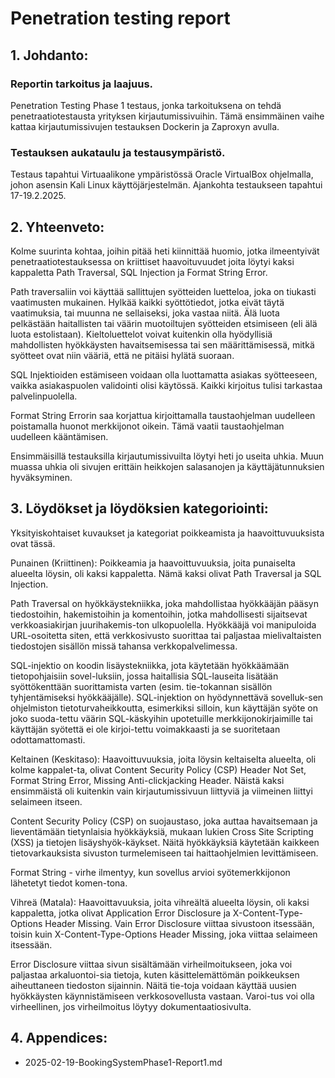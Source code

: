 # Penetration testing report

## 1. Johdanto:

### Reportin tarkoitus ja laajuus.

Penetration Testing Phase 1 testaus, jonka tarkoituksena on tehdä penetraatiotestausta yrityksen kirjautumissivuihin. Tämä ensimmäinen vaihe kattaa kirjautumissivujen testauksen Dockerin ja Zaproxyn avulla.

### Testauksen aukataulu ja testausympäristö.

Testaus tapahtui Virtuaalikone ympäristössä Oracle VirtualBox ohjelmalla, johon asensin Kali Linux käyttöjärjestelmän. Ajankohta testaukseen tapahtui 17-19.2.2025. 


## 2. Yhteenveto:

Kolme suurinta kohtaa, joihin pitää heti kiinnittää huomio, jotka ilmeentyivät penetraatiotestauksessa on kriittiset haavoituvuudet joita löytyi kaksi kappaletta Path Traversal, SQL Injection ja Format String Error.

Path traversaliin voi käyttää sallittujen syötteiden luetteloa, joka on tiukasti vaatimusten mukainen. Hylkää kaikki syöttötiedot, jotka eivät täytä vaatimuksia, tai muunna ne sellaiseksi, joka vastaa niitä. Älä luota pelkästään haitallisten tai väärin muotoiltujen syötteiden etsimiseen (eli älä luota estolistaan). Kieltoluettelot voivat kuitenkin olla hyödyllisiä mahdollisten hyökkäysten havaitsemisessa tai sen määrittämisessä, mitkä syötteet ovat niin vääriä, että ne pitäisi hylätä suoraan.

SQL Injektioiden estämiseen voidaan olla luottamatta asiakas syötteeseen, vaikka asiakaspuolen validointi olisi käytössä. Kaikki kirjoitus tulisi tarkastaa palvelinpuolella. 

Format String Errorin saa korjattua kirjoittamalla taustaohjelman uudelleen poistamalla huonot merkkijonot oikein. Tämä vaatii taustaohjelman uudelleen kääntämisen.

Ensimmäisillä testauksilla kirjautumissivuilta löytyi heti jo useita uhkia. Muun muassa uhkia oli sivujen erittäin heikkojen salasanojen ja käyttäjätunnuksien hyväksyminen. 

## 3. Löydökset ja löydöksien kategoriointi:

Yksityiskohtaiset kuvaukset ja kategoriat poikkeamista ja haavoittuvuuksista ovat tässä.

Punainen (Kriittinen): Poikkeamia ja haavoittuvuuksia, joita punaiselta alueelta löysin, oli kaksi kappaletta. Nämä kaksi olivat Path Traversal ja SQL Injection.

Path Traversal on hyökkäystekniikka, joka mahdollistaa hyökkääjän pääsyn tiedostoihin, hakemistoihin ja komentoihin, jotka mahdollisesti sijaitsevat verkkoasiakirjan juurihakemis-ton ulkopuolella. Hyökkääjä voi manipuloida URL-osoitetta siten, että verkkosivusto suorittaa tai paljastaa mielivaltaisten tiedostojen sisällön missä tahansa verkkopalvelimessa. 

SQL-injektio on koodin lisäystekniikka, jota käytetään hyökkäämään tietopohjaisiin sovel-luksiin, jossa haitallisia SQL-lauseita lisätään syöttökenttään suorittamista varten (esim. tie-tokannan sisällön tyhjentämiseksi hyökkääjälle). SQL-injektion on hyödynnettävä sovelluk-sen ohjelmiston tietoturvaheikkoutta, esimerkiksi silloin, kun käyttäjän syöte on joko suoda-tettu väärin SQL-käskyihin upotetuille merkkijonokirjaimille tai käyttäjän syötettä ei ole kirjoi-tettu voimakkaasti ja se suoritetaan odottamattomasti.

Keltainen (Keskitaso): Haavoittuvuuksia, joita löysin keltaiselta alueelta, oli kolme kappalet-ta, olivat Content Security Policy (CSP) Header Not Set, Format String Error, Missing Anti-clickjacking Header. Näistä kaksi ensimmäistä oli kuitenkin vain kirjautumissivuun liittyviä ja viimeinen liittyi selaimeen itseen. 

Content Security Policy (CSP) on suojaustaso, joka auttaa havaitsemaan ja lieventämään tietynlaisia hyökkäyksiä, mukaan lukien Cross Site Scripting (XSS) ja tietojen lisäyshyök-käykset. Näitä hyökkäyksiä käytetään kaikkeen tietovarkauksista sivuston turmelemiseen tai haittaohjelmien levittämiseen.

Format String - virhe ilmentyy, kun sovellus arvioi syötemerkkijonon lähetetyt tiedot komen-tona.

Vihreä (Matala): Haavoittavuuksia, joita vihreältä alueelta löysin, oli kaksi kappaletta, jotka olivat Application Error Disclosure ja X-Content-Type-Options Header Missing. Vain Error Disclosure viittaa sivustoon itsessään, toisin kuin X-Content-Type-Options Header Missing, joka viittaa selaimeen itsessään.

Error Disclosure viittaa sivun sisältämään virheilmoitukseen, joka voi paljastaa arkaluontoi-sia tietoja, kuten käsittelemättömän poikkeuksen aiheuttaneen tiedoston sijainnin. Näitä tie-toja voidaan käyttää uusien hyökkäysten käynnistämiseen verkkosovellusta vastaan. Varoi-tus voi olla virheellinen, jos virheilmoitus löytyy dokumentaatiosivulta.


## 4. Appendices:
- 2025-02-19-BookingSystemPhase1-Report1.md

